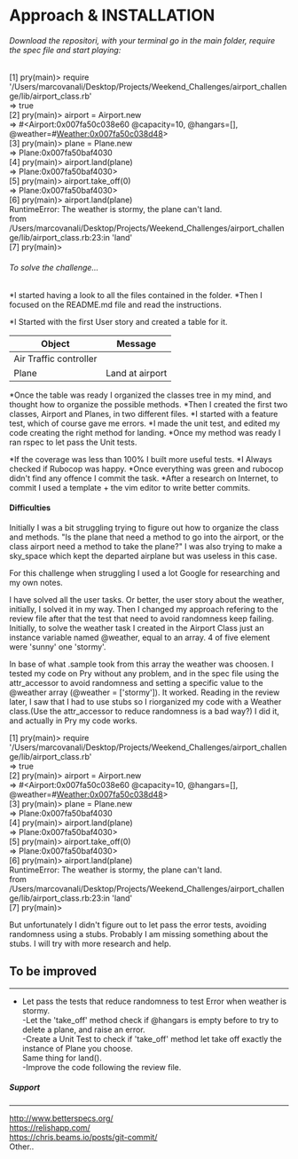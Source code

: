 # Approach & INSTALLATION 

 ###### Download the repositori, with your terminal go in the main folder, require the spec file and start playing: <br >

 [1] pry(main)> require '/Users/marcovanali/Desktop/Projects/Weekend_Challenges/airport_challenge/lib/airport_class.rb' <br >
 => true <br >
 [2] pry(main)> airport = Airport.new <br >
 => #<Airport:0x007fa50c038e60 @capacity=10, @hangars=[], @weather=#<Weather:0x007fa50c038d48>> <br >
 [3] pry(main)> plane = Plane.new <br >
 => Plane:0x007fa50baf4030 <br >
 [4] pry(main)> airport.land(plane) <br >
 => Plane:0x007fa50baf4030> <br >
 [5] pry(main)> airport.take_off(0) <br >
 => Plane:0x007fa50baf4030> <br >
 [6] pry(main)> airport.land(plane) <br >
 RuntimeError: The weather is stormy, the plane can't land. <br >
 from /Users/marcovanali/Desktop/Projects/Weekend_Challenges/airport_challenge/lib/airport_class.rb:23:in 'land' <br >
 [7] pry(main)> <br >




###### To solve the challenge... 
*I started having a look to all the files contained in the folder.
*Then I focused on the README.md file and read the instructions.

*I Started with the first User story and created a table for it.


Object | Message
------------ | -------------
Air Traffic controller |
Plane| Land at airport


*Once the table was ready I organized the classes tree in my mind, and thought how to organize the possible methods.
*Then I created the first two classes, Airport and Planes, in two different files.
*I started with a feature test, which of course gave me errors.
*I made the unit test, and edited my code creating the right method for landing.
*Once my method was ready I ran rspec to let pass the Unit tests.

*If the coverage was less than 100% I built more useful tests.
*I Always checked if Rubocop was happy.
*Once everything was green and rubocop didn't find any offence I commit the task.
*After a research on Internet, to commit I used a template + the vim editor to write better commits.

#### Difficulties

Initially I was a bit struggling trying to figure out how to organize the class and methods.
"Is the plane that need a method to go into the airport, or the class airport need a method to take the plane?"
I was also trying to make a sky_space which kept the departed airplane but was useless in this case.

For this challenge when struggling I used a lot Google for researching and my own notes.

I have solved all the user tasks. Or better, the user story about the weather, initially, I solved it in my way. Then I changed my approach refering to the review file after that the test that need to avoid randomness keep failing.
Initially, to solve the weather task I created in the Airport Class just an instance variable named @weather, equal to an array. 4 of five element were 'sunny' one 'stormy'.

In base of what .sample took from this array the weather was choosen. I tested my code on Pry without any problem, and in the spec file using the attr_accessor to avoid randomness and setting a specific value to the @weather array (@weather = ['stormy']). It worked.
Reading in the review later, I saw that I had to use stubs so I riorganized my code with a Weather class.(Use the attr_accessor to reduce randomness is a bad way?)
I did it, and actually in Pry my code works.

[1] pry(main)> require '/Users/marcovanali/Desktop/Projects/Weekend_Challenges/airport_challenge/lib/airport_class.rb' <br >
=> true <br >
[2] pry(main)> airport = Airport.new <br >
=> #<Airport:0x007fa50c038e60 @capacity=10, @hangars=[], @weather=#<Weather:0x007fa50c038d48>> <br >
[3] pry(main)> plane = Plane.new <br >
=> Plane:0x007fa50baf4030 <br >
[4] pry(main)> airport.land(plane) <br >
=> Plane:0x007fa50baf4030> <br >
[5] pry(main)> airport.take_off(0) <br >
=> Plane:0x007fa50baf4030> <br >
[6] pry(main)> airport.land(plane) <br >
RuntimeError: The weather is stormy, the plane can't land. <br >
from /Users/marcovanali/Desktop/Projects/Weekend_Challenges/airport_challenge/lib/airport_class.rb:23:in 'land' <br >
[7] pry(main)> <br >


But unfortunately I didn't figure out to let pass the error tests, avoiding randomness using a stubs. Probably I am missing something about the stubs.
 I will try with more research and help.

 ## To be improved
 ---
   - Let pass the tests that reduce randomness to test Error when weather is stormy.<br >
   -Let the 'take_off' method check if @hangars is empty before to try to delete  a plane, and raise an error.<br >
   -Create a Unit Test to check if 'take_off' method let take off exactly the     instance of Plane you choose.<br >
    Same thing for land().<br >
   -Improve the code following the review file.<br >

##### Support
---
http://www.betterspecs.org/ <br >
https://relishapp.com/ <br >
https://chris.beams.io/posts/git-commit/ <br >
Other..
